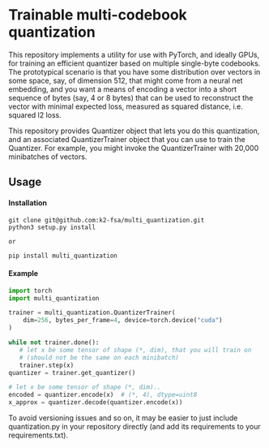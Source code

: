 # Trainable multi-codebook quantization

This repository implements a utility for use with PyTorch, and ideally GPUs, for training an
efficient quantizer based on multiple single-byte codebooks.   The prototypical scenario
is that you have some distribution over vectors in some space, say, of dimension 512, that
might come from a neural net embedding, and you want a means of encoding a vector into
a short sequence of bytes (say, 4 or 8 bytes) that can be used to reconstruct the
vector with minimal expected loss, measured as squared distance, i.e. squared l2 loss.


This repository provides Quantizer object that lets you do this quantization, and
an associated QuantizerTrainer object that you can use to train the Quantizer.
For example, you might invoke the QuantizerTrainer with 20,000 minibatches
of vectors.



## Usage

#### Installation

```shell script
git clone git@github.com:k2-fsa/multi_quantization.git
python3 setup.py install

or

pip install multi_quantization
```


#### Example

```python
import torch
import multi_quantization

trainer = multi_quantization.QuantizerTrainer(
    dim=256, bytes_per_frame=4, device=torch.device("cuda")
)

while not trainer.done():
   # let x be some tensor of shape (*, dim), that you will train on
   # (should not be the same on each minibatch)
   trainer.step(x)
quantizer = trainer.get_quantizer()

# let x be some tensor of shape (*, dim)..
encoded = quantizer.encode(x)  # (*, 4), dtype=uint8
x_approx = quantizer.decode(quantizer.encode(x))
```

To avoid versioning issues and so on, it may be easier to just include quantization.py
in your repository directly (and add its requirements to your requirements.txt).
